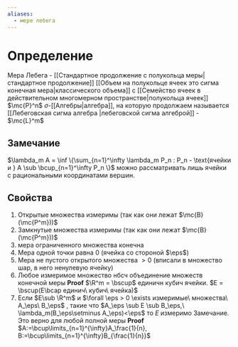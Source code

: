 ```yaml
---
aliases:
  - мере лебега
---
```

# Определение
Мера Лебега - [[Стандартное продолжение с полукольца меры|стандартное продолжение]] [[Объем на полукольце ячеек это сигма конечная мера|классического объема]] с [[Семейство ячеек в действительном многомерном пространстве|полукольца ячеек]] $\mc{P}^n$
$\sigma$-[[Алгебры|алгебра]], на которую продолжаем называется [[Лебеговская сигма алгебра |лебеговской сигма алгеброй]] - $\mc{L}^m$
## Замечание
$\lambda_m A = \inf \{\sum_{n=1}^\infty \lambda_m P_n : P_n - \text{ячейки и } A \sub \bcup_{n=1}^\infty P_n \}$ можно рассматривать лишь ячейки с рациональными координатами вершин.
## Свойства
1. Открытые множества измеримы (так как они лежат $\mc{B}(\mc{P^m}))$ 
2. Замкнутые множества измеримы (так как они лежат $\mc{B}(\mc{P^m}))$ 
3. мера ограниченного множества конечна
4. Мера одной точки равна 0 (ячейка со стороной $\eps$)
5. Мера не пустого открытого множества $>0$ (вписали в множество шар, в него ненулевую ячейку)
6. Любое измеримое множество нбсч объединение множеств конечной меры
		**Proof** $\R^m = \bscup$ единичн кубич ячейки. $E = \bscup(E\bcap единич\ кубич\ ячейка)$
7. Если $E\sub \R^m$ и $\forall \eps > 0 \exists измеримые\ множества\ A_\eps\ B_\eps$ , такие что $A_\eps \sub E \sub B_\eps,\ \lambda_m(B_\eps\setminus A_\eps)<\eps$ то $E$ измеримо
	Замечание. Это верно для любой полной меры
		**Proof** $A:=\bcup\limits_{n=1}^{\infty}A_\frac{1}{n}, B:=\bcup\limits_{n=1}^{\infty}B_{\frac{1}{n}}$
		  